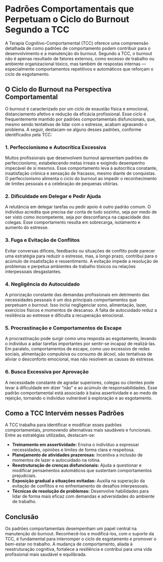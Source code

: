 # Padrões Comportamentais que Perpetuam o Ciclo do Burnout Segundo a TCC

A Terapia Cognitivo-Comportamental (TCC) oferece uma compreensão detalhada de como padrões de comportamento podem contribuir para o desenvolvimento e a manutenção do burnout. Segundo a TCC, o burnout não é apenas resultado de fatores externos, como excesso de trabalho ou ambiente organizacional tóxico, mas também de respostas internas — especialmente comportamentos repetitivos e automáticos que reforçam o ciclo de esgotamento.

## O Ciclo do Burnout na Perspectiva Comportamental

O burnout é caracterizado por um ciclo de exaustão física e emocional, distanciamento afetivo e redução da eficácia profissional. Esse ciclo é frequentemente mantido por padrões comportamentais disfuncionais, que, mesmo sendo tentativas de lidar com o estresse, acabam agravando o problema. A seguir, destacam-se alguns desses padrões, conforme identificados pela TCC:

### 1. **Perfeccionismo e Autocrítica Excessiva**

Muitos profissionais que desenvolvem burnout apresentam padrões de perfeccionismo, estabelecendo metas irreais e exigindo desempenho impecável de si mesmos. Esse comportamento leva à autocrítica constante, insatisfação crônica e sensação de fracasso, mesmo diante de conquistas. O perfeccionismo alimenta o ciclo do burnout ao impedir o reconhecimento de limites pessoais e a celebração de pequenas vitórias.

### 2. **Dificuldade em Delegar e Pedir Ajuda**

A relutância em delegar tarefas ou pedir apoio é outro padrão comum. O indivíduo acredita que precisa dar conta de tudo sozinho, seja por medo de ser visto como incompetente, seja por desconfiança na capacidade dos colegas. Esse comportamento resulta em sobrecarga, isolamento e aumento do estresse.

### 3. **Fuga e Evitação de Conflitos**

Evitar conversas difíceis, feedbacks ou situações de conflito pode parecer uma estratégia para reduzir o estresse, mas, a longo prazo, contribui para o acúmulo de insatisfação e ressentimento. A evitação impede a resolução de problemas e perpetua ambientes de trabalho tóxicos ou relações interpessoais desgastantes.

### 4. **Negligência do Autocuidado**

A priorização constante das demandas profissionais em detrimento das necessidades pessoais é um dos principais comportamentos que perpetuam o burnout. Isso inclui negligenciar sono, alimentação, lazer, exercícios físicos e momentos de descanso. A falta de autocuidado reduz a resiliência ao estresse e dificulta a recuperação emocional.

### 5. **Procrastinação e Comportamentos de Escape**

A procrastinação pode surgir como uma resposta ao esgotamento, levando o indivíduo a adiar tarefas importantes por sentir-se incapaz de realizá-las. Em paralelo, comportamentos de escape, como uso excessivo de redes sociais, alimentação compulsiva ou consumo de álcool, são tentativas de aliviar o desconforto emocional, mas não resolvem as causas do estresse.

### 6. **Busca Excessiva por Aprovação**

A necessidade constante de agradar superiores, colegas ou clientes pode levar à dificuldade em dizer “não” e ao acúmulo de responsabilidades. Esse padrão comportamental está associado à baixa assertividade e ao medo de rejeição, tornando o indivíduo vulnerável à exploração e ao esgotamento.

## Como a TCC Intervém nesses Padrões

A TCC trabalha para identificar e modificar esses padrões comportamentais, promovendo alternativas mais saudáveis e funcionais. Entre as estratégias utilizadas, destacam-se:

- **Treinamento em assertividade:** Ensina o indivíduo a expressar necessidades, opiniões e limites de forma clara e respeitosa.
- **Planejamento de atividades prazerosas:** Incentiva a inclusão de momentos de lazer e autocuidado na rotina.
- **Reestruturação de crenças disfuncionais:** Ajuda a questionar e modificar pensamentos automáticos que sustentam comportamentos prejudiciais.
- **Exposição gradual a situações evitadas:** Auxilia na superação da evitação de conflitos e no enfrentamento de desafios interpessoais.
- **Técnicas de resolução de problemas:** Desenvolve habilidades para lidar de forma mais eficaz com demandas e adversidades do ambiente de trabalho.

## Conclusão

Os padrões comportamentais desempenham um papel central na manutenção do burnout. Reconhecê-los e modificá-los, com o suporte da TCC, é fundamental para interromper o ciclo de esgotamento e promover o bem-estar no trabalho. A mudança de comportamento, aliada à reestruturação cognitiva, fortalece a resiliência e contribui para uma vida profissional mais saudável e equilibrada.